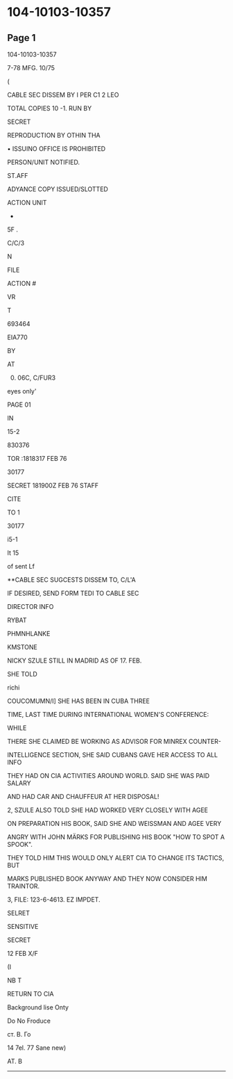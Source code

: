 # 104-10103-10357

## Page 1

104-10103-10357

7-78 MFG. 10/75

(

CABLE SEC DISSEM BY I PER C1 2 LEO

TOTAL COPIES 10 -1. RUN BY

SECRET

REPRODUCTION BY OTHIN THA

• ISSUINO OFFICE IS PROHIBITED

PERSON/UNIT NOTIFIED.

ST.AFF

ADYANCE COPY ISSUED/SLOTTED

ACTION UNIT

*

5F .

C/C/3

N

FILE

ACTION #

VR

T

693464

EIA770

BY

AT

000. 06C, C/FUR3

eyes only'

PAGE 01

IN

15-2

830376

TOR :1818317 FEB 76

30177

SECRET 181900Z FEB 76 STAFF

CITE

TO 1

30177

i5-1

It 15

of sent Lf

**CABLE SEC SUGCESTS DISSEM TO, C/L'A

IF DESIRED, SEND FORM TEDI TO CABLE SEC

DIRECTOR INFO

RYBAT

PHMNHLANKE

KMSTONE

NICKY SZULE STILL IN MADRID AS OF 17. FEB.

SHE TOLD

richi

COUCOMUMN/I] SHE HAS BEEN IN CUBA THREE

TIME, LAST TIME DURING INTERNATIONAL WOMEN'S CONFERENCE:

WHILE

THERE SHE CLAIMED BE WORKING AS ADVISOR FOR MINREX COUNTER-

INTELLIGENCE SECTION, SHE SAID CUBANS GAVE HER ACCESS TO ALL INFO

THEY HAD ON CIA ACTIVITIES AROUND WORLD. SAID SHE WAS PAID SALARY

AND HAD CAR AND CHAUFFEUR AT HER DISPOSAL!

2, SZULE ALSO TOLD SHE HAD WORKED VERY CLOSELY WITH AGEE

ON PREPARATION HIS BOOK, SAID SHE AND WEISSMAN AND AGEE VERY

ANGRY WITH JOHN MÄRKS FOR PUBLISHING HIS BOOK "HOW TO SPOT A SPOOK".

THEY TOLD HIM THIS WOULD ONLY ALERT CIA TO CHANGE ITS TACTICS, BUT

MARKS PUBLISHED BOOK ANYWAY AND THEY NOW CONSIDER HIM TRAINTOR.

3, FILE: 123-6-4613. EZ IMPDET.

SELRET

SENSITIVE

SECRET

12 FEB X/F

(I

NB T

RETURN TO CIA

Background lise Onty

Do No Froduce

ст. В. Го

14 7el. 77 Sane new)

AT. B

---


